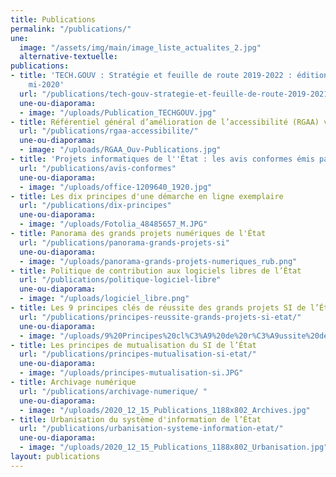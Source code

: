 ```yaml
---
title: Publications
permalink: "/publications/"
une:
  image: "/assets/img/main/image_liste_actualites_2.jpg"
  alternative-textuelle: 
publications:
- title: 'TECH.GOUV : Stratégie et feuille de route 2019-2022 : édition actualisée
    mi-2020'
  url: "/publications/tech-gouv-strategie-et-feuille-de-route-2019-2021/"
  une-ou-diaporama:
  - image: "/uploads/Publication_TECHGOUV.jpg"
- title: Référentiel général d’amélioration de l’accessibilité (RGAA) version 4
  url: "/publications/rgaa-accessibilite/"
  une-ou-diaporama:
  - image: "/uploads/RGAA_Ouv-Publications.jpg"
- title: 'Projets informatiques de l''État : les avis conformes émis par la DINUM'
  url: "/publications/avis-conformes"
  une-ou-diaporama:
  - image: "/uploads/office-1209640_1920.jpg"
- title: Les dix principes d'une démarche en ligne exemplaire
  url: "/publications/dix-principes"
  une-ou-diaporama:
  - image: "/uploads/Fotolia_48485657_M.JPG"
- title: Panorama des grands projets numériques de l'État
  url: "/publications/panorama-grands-projets-si"
  une-ou-diaporama:
  - image: "/uploads/panorama-grands-projets-numeriques_rub.png"
- title: Politique de contribution aux logiciels libres de l’État
  url: "/publications/politique-logiciel-libre"
  une-ou-diaporama:
  - image: "/uploads/logiciel_libre.png"
- title: Les 9 principes clés de réussite des grands projets SI de l’État
  url: "/publications/principes-reussite-grands-projets-si-etat/"
  une-ou-diaporama:
  - image: "/uploads/9%20Principes%20cl%C3%A9%20de%20r%C3%A9ussite%20des%20grands%20projets%20SI.JPG"
- title: Les principes de mutualisation du SI de l’État
  url: "/publications/principes-mutualisation-si-etat/"
  une-ou-diaporama:
  - image: "/uploads/principes-mutualisation-si.JPG"
- title: Archivage numérique
  url: "/publications/archivage-numerique/ "
  une-ou-diaporama:
  - image: "/uploads/2020_12_15_Publications_1188x802_Archives.jpg"
- title: Urbanisation du système d'information de l’État
  url: "/publications/urbanisation-systeme-information-etat/"
  une-ou-diaporama:
  - image: "/uploads/2020_12_15_Publications_1188x802_Urbanisation.jpg"
layout: publications
---
```


<!-- - title: Accompagnement à la circulation des données -->
<!--   url: "/publications/accompagnement-circulation-donnees" -->
<!--   une-ou-diaporama: -->
<!--   - image: "/uploads/null-und-eins-001.jpg" -->

